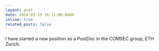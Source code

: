 ```yaml
---
layout: post
date: 2024-07-15 16:11:00-0400
inline: true
related_posts: false
---
```


I have started a new position as a PostDoc in the COMSEC group, ETH Zurich.
